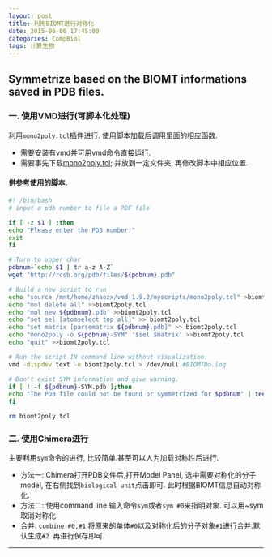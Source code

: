 ```yaml
---
layout: post
title: 利用BIOMT进行对称化
date: 2015-06-06 17:45:00
categories: CompBiol
tags: 计算生物
---
```

## Symmetrize based on the BIOMT informations saved in PDB files.

### 一. 使用VMD进行(可脚本化处理)
利用`mono2poly.tcl`插件进行. 使用脚本加载后调用里面的相应函数.
- 需要安装有vmd并可用vmd命令直接运行.
- 需要事先下载[mono2poly.tcl](http://www.ks.uiuc.edu/Research/vmd/script_library/scripts/mono2poly/mono2poly.tcl); 并放到一定文件夹, 再修改脚本中相应位置.

#### 供参考使用的脚本:
~~~ bash
#! /bin/bash
# input a pdb number to file a PDF file

if [ -z $1 ] ;then
echo "Please enter the PDB number!"
exit
fi

# Turn to upper char
pdbnum=`echo $1 | tr a-z A-Z`
wget "http://rcsb.org/pdb/files/${pdbnum}.pdb"

# Build a new script to run
echo "source /mnt/home/zhaozx/vmd-1.9.2/myscripts/mono2poly.tcl" >biomt2poly.tcl
echo "mol delete all" >>biomt2poly.tcl
echo "mol new ${pdbnum}.pdb" >>biomt2poly.tcl
echo "set sel [atomselect top all]" >> biomt2poly.tcl
echo "set matrix [parsematrix ${pdbnum}.pdb]" >> biomt2poly.tcl
echo "mono2poly -o ${pdbnum}-SYM" '$sel $matrix' >>biomt2poly.tcl
echo "quit" >>biomt2poly.tcl

# Run the script IN command line without visualization.
vmd -dispdev text -e biomt2poly.tcl > /dev/null #BIOMTDo.log

# Don't exist SYM information and give warning.
if [ ! -f ${pdbnum}-SYM.pdb ];then
echo "The PDB file could not be found or symmetrized for $pdbnum" | tee -a errorPDB.log
fi

rm biomt2poly.tcl
~~~

### 二. 使用Chimera进行

主要利用`sym`命令的进行, 比较简单.甚至可以人为加载对称性后进行.   

- 方法一: 
Chimera打开PDB文件后,打开Model Panel, 选中需要对称化的分子model, 在右侧找到`biological unit`点击即可. 此时根据BIOMT信息自动对称化.
- 方法二:
使用command line 输入命令`sym`或者`sym #0`来指明对象. 可以用~sym取消对称化.
- 合并:
`combine #0,#1` 将原来的单体`#0`以及对称化后的分子对象`#1`进行合并.默认生成`#2`. 再进行保存即可.

---

